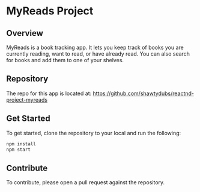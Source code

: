 # MyReads Project

## Overview

MyReads is a book tracking app. It lets you keep track of books you are currently reading, want to read,
or have already read. You can also search for books and add them to one of your shelves.

## Repository

The repo for this app is located at: https://github.com/shawtydubs/reactnd-project-myreads

## Get Started

To get started, clone the repository to your local and run the following:
```bash
npm install
npm start
```

## Contribute

To contribute, please open a pull request against the repository.
